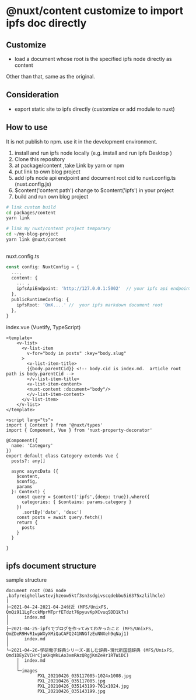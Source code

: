 
# @nuxt/content customize to import ipfs doc directly


## Customize

- load a document whose root is the specified ipfs node directly as content

Other than that, same as the original.

## Consideration

- export static site to ipfs directly (customize or add module to nuxt)

## How to use

It is not publish to npm. use it in the development environment.

1. install and run ipfs node locally (e.g. install and run ipfs Desktop )
2. Clone this repository
3. at package/content ,take Link by yarn or npm
4. put link to own blog project
5. add ipfs node api endpoint and document root cid to nuxt.config.ts (nuxt.config.js)
6. $content('content path') change to $content('ipfs') in your project
7. build and run own blog project 

```bash
# link custom build
cd packages/content
yarn link

# link my nuxt/content project temporary
cd ~/my-blog-project
yarn link @nuxt/content
    
```

nuxt.config.ts
```ts
const config: NuxtConfig = {
  ...,
  content: {
    ... ,
    ipfsApiEndpoint: 'http://127.0.0.1:5002'  // your ipfs api endpoint (see ipfs node status)
  },
  publicRuntimeConfig: {
    ipfsRoot: 'QmX....' //  your ipfs markdown document root
  },
}
```

index.vue (Vuetify, TypeScript)
```vue
<template>
    <v-list>
      <v-list-item
        v-for="body in posts" :key="body.slug"
      >
        <v-list-item-title>
        {{body.parentCid}} <!-- body.cid is index.md.  article root path is body.parentCid -->
        </v-list-item-title>
        <v-list-item-content>
        <nuxt-content :document="body"/>
        </v-list-item-content>
      </v-list-item>
    </v-list>
</template>

<script lang="ts">
import { Context } from '@nuxt/types'
import { Component, Vue } from 'nuxt-property-decorator'

@Component({
  name: 'Category'
})
export default class Category extends Vue {
  posts?: any[]

  async asyncData ({
    $content,
    $config,
    params
  }: Context) {
    const query = $content('ipfs',{deep: true}).where({
      categories: { $contains: params.category }
    })
      .sortBy('date', 'desc')
    const posts = await query.fetch()
    return {
      posts
    }
  }

}

```

## ipfs document structure

sample structure  

```
document root (DAG node ,bafyreighellwstevjhzeow5ktf3sn3sdgivscqdebbu5i6375xzlilhcle)
│  
├─2021-04-24-2021-04-24付近 (MFS/UnixFS, QmQi911LgFcckMprMTprfETdzt76pyuvKpXCvuqSDD1kTx)
│      index.md
│      
├─2021-04-25-ipfsでブログを作ってみてわかったこと (MFS/UnixFS, QmZDeR9HvR1wpWXyXMiQaCAFQ241NNGfzEuNNXeh9qNaj1)
│      index.md
│      
└─2021-04-26-学研電子辞典シリーズ-楽しむ辞典-現代新国語辞典 (MFS/UnixFS, Qmd1DEyZVCHrCjaKHqWkLAo3xmRAzQRgjKmZeHr1RTWiDC)
    │  index.md
    │  
    └─images
            PXL_20210426_035117085-1024x1008.jpg
            PXL_20210426_035117085.jpg
            PXL_20210426_035143199-761x1024.jpg
            PXL_20210426_035143199.jpg


```
